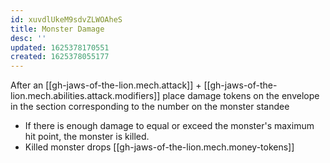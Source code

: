 ```yaml
---
id: xuvdlUkeM9sdvZLWOAheS
title: Monster Damage
desc: ''
updated: 1625378170551
created: 1625378055177
---
```


After an [[gh-jaws-of-the-lion.mech.attack]] + [[gh-jaws-of-the-lion.mech.abilities.attack.modifiers]]
place damage tokens on the envelope in the section corresponding to the number on the monster standee

- If there is enough damage to equal or exceed the monster's maximum hit point, the monster is killed.
- Killed monster drops [[gh-jaws-of-the-lion.mech.money-tokens]]
